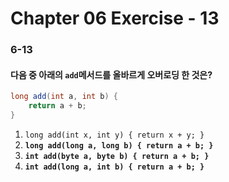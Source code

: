 # Chapter 06 Exercise - 13

### 6-13
#### 다음 중 아래의 `add`메서드를 올바르게 오버로딩 한 것은?
```java
long add(int a, int b) { 
    return a + b; 
}
```

1. `long add(int x, int y) { return x + y; }`
2. **`long add(long a, long b) { return a + b; }`**
3. **`int add(byte a, byte b) { return a + b; }`**
4. **`int add(long a, int b) { return a + b; }`**

